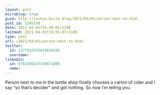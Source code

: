 ```yaml
---
layout: post
microblog: true
guid: http://joshua.micro.blog/2021/04/01/person-next-to.html
post_id: 1295238
date: 2021-04-01T19:49:01+1100
lastmod: 2021-04-01T19:55:07+1100
type: post
url: /2021/04/01/person-next-to.html
twitter:
  id: 1377543555619639296
  username: 
linkedin:
  id: 6783309247150071808
  name: 
---
```

Person next to me in the bottle shop finally chooses a carton of cider and I say “so that’s decider” and got nothing. So now I’m telling you.
